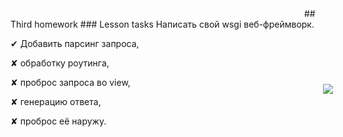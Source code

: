 <html>
	<body>
		<img src="https://otus.ru/static/img/favicons/android-chrome-537x240.jpg" class="img" style="margin: -70px -50px -123px 500px;">
	</body>
</html>
## Third homework
### Lesson tasks
Написать свой wsgi веб-фреймворк.

 ✔︎ Добавить парсинг запроса,

 ✘ обработку роутинга,

 ✘ проброс запроса во view,

 ✘ генерацию ответа,

 ✘ проброс её наружу.
